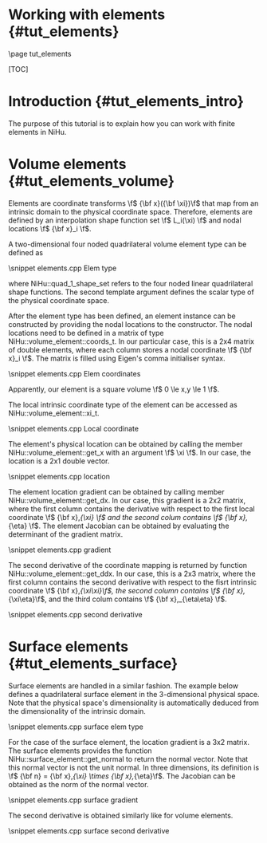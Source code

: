 Working with elements {#tut_elements}
=====================================

\page tut_elements

[TOC]

Introduction {#tut_elements_intro}
============

The purpose of this tutorial is to explain how you can work with finite elements in NiHu.

Volume elements {#tut_elements_volume}
===============

Elements are coordinate transforms \f$ {\bf x}({\bf \xi})\f$ that map from an intrinsic domain to the physical coordinate space.
Therefore, elements are defined by an interpolation shape function set \f$ L_i(\xi) \f$ and nodal locations \f$ {\bf x}_i \f$.

A two-dimensional four noded quadrilateral volume element type can be defined as

\snippet elements.cpp Elem type

where NiHu::quad_1_shape_set refers to the four noded linear quadrilateral shape functions.
The second template argument defines the scalar type of the physical coordinate space.

After the element type has been defined, an element instance can be constructed by providing the nodal locations to the constructor.
The nodal locations need to be defined in a matrix of type NiHu::volume_element::coords_t.
In our particular case, this is a 2x4 matrix of double elements, where each column stores a nodal coordinate \f$ {\bf x}_i \f$.
The matrix is filled using Eigen's comma initialiser syntax.

\snippet elements.cpp Elem coordinates

Apparently, our element is a square volume \f$ 0 \le x,y \le 1 \f$.

The local intrinsic coordinate type of the element can be accessed as NiHu::volume_element::xi_t.

\snippet elements.cpp Local coordinate

The element's physical location can be obtained by calling the member NiHu::volume_element::get_x with an argument \f$ \xi \f$.
In our case, the location is a 2x1 double vector.

\snippet elements.cpp location

The element location gradient can be obtained by calling member NiHu::volume_element::get_dx.
In our case, this gradient is a 2x2 matrix, where the first column contains the derivative with respect to the first local coordinate \f$ {\bf x},_{\xi} \f$ and the second colum contains \f$ {\bf x},_{\eta} \f$.
The element Jacobian can be obtained by evaluating the determinant of the gradient matrix.

\snippet elements.cpp gradient

The second derivative of the coordinate mapping is returned by function NiHu::volume_element::get_ddx.
In our case, this is a 2x3 matrix, where the first column contains the second derivative with respect to the fisrt intrinsic coordinate \f$ {\bf x},_{\xi\xi}\f$, the second column contains \f$ {\bf x},_{\xi\eta}\f$, and the third colum contains \f$ {\bf x},_{\eta\eta} \f$.

\snippet elements.cpp second derivative


Surface elements {#tut_elements_surface}
================

Surface elements are handled in a similar fashion.
The example below defines a quadrilateral surface element in the 3-dimensional physical space.
Note that the physical space's dimensionality is automatically deduced from the dimensionality of the intrinsic domain.

\snippet elements.cpp surface elem type

For the case of the surface element, the location gradient is a 3x2 matrix.
The surface elements provides the function NiHu::surface_element::get_normal to return the normal vector.
Note that this normal vector is not the unit normal.
In three dimensions, its definition is \f$ {\bf n} = {\bf x},_{\xi} \times {\bf x},_{\eta}\f$.
The Jacobian can be obtained as the norm of the normal vector.
	
\snippet elements.cpp surface gradient

The second derivative is obtained similarly like for volume elements.

\snippet elements.cpp surface second derivative


